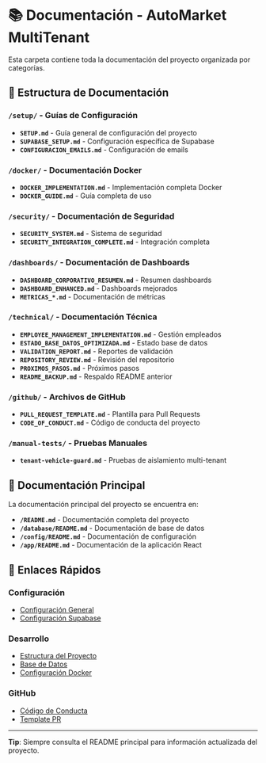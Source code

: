 # 📚 Documentación - AutoMarket MultiTenant

Esta carpeta contiene toda la documentación del proyecto organizada por categorías.

## 📁 Estructura de Documentación

### `/setup/` - Guías de Configuración
- **`SETUP.md`** - Guía general de configuración del proyecto
- **`SUPABASE_SETUP.md`** - Configuración específica de Supabase
- **`CONFIGURACION_EMAILS.md`** - Configuración de emails

### `/docker/` - Documentación Docker
- **`DOCKER_IMPLEMENTATION.md`** - Implementación completa Docker
- **`DOCKER_GUIDE.md`** - Guía completa de uso

### `/security/` - Documentación de Seguridad
- **`SECURITY_SYSTEM.md`** - Sistema de seguridad
- **`SECURITY_INTEGRATION_COMPLETE.md`** - Integración completa

### `/dashboards/` - Documentación de Dashboards
- **`DASHBOARD_CORPORATIVO_RESUMEN.md`** - Resumen dashboards
- **`DASHBOARD_ENHANCED.md`** - Dashboards mejorados
- **`METRICAS_*.md`** - Documentación de métricas

### `/technical/` - Documentación Técnica
- **`EMPLOYEE_MANAGEMENT_IMPLEMENTATION.md`** - Gestión empleados
- **`ESTADO_BASE_DATOS_OPTIMIZADA.md`** - Estado base de datos
- **`VALIDATION_REPORT.md`** - Reportes de validación
- **`REPOSITORY_REVIEW.md`** - Revisión del repositorio
- **`PROXIMOS_PASOS.md`** - Próximos pasos
- **`README_BACKUP.md`** - Respaldo README anterior

### `/github/` - Archivos de GitHub
- **`PULL_REQUEST_TEMPLATE.md`** - Plantilla para Pull Requests
- **`CODE_OF_CONDUCT.md`** - Código de conducta del proyecto

### `/manual-tests/` - Pruebas Manuales
- **`tenant-vehicle-guard.md`** - Pruebas de aislamiento multi-tenant

## 📖 Documentación Principal

La documentación principal del proyecto se encuentra en:
- **`/README.md`** - Documentación completa del proyecto
- **`/database/README.md`** - Documentación de base de datos
- **`/config/README.md`** - Documentación de configuración
- **`/app/README.md`** - Documentación de la aplicación React

## 🚀 Enlaces Rápidos

### Configuración
- [Configuración General](./setup/SETUP.md)
- [Configuración Supabase](./setup/SUPABASE_SETUP.md)

### Desarrollo
- [Estructura del Proyecto](../README.md#estructura-del-proyecto-limpia)
- [Base de Datos](../database/README.md)
- [Configuración Docker](../config/README.md)

### GitHub
- [Código de Conducta](./github/CODE_OF_CONDUCT.md)
- [Template PR](./github/PULL_REQUEST_TEMPLATE.md)

---
**Tip**: Siempre consulta el README principal para información actualizada del proyecto.